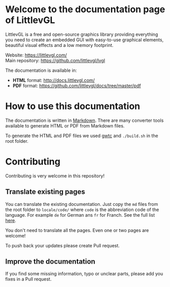 # Welcome to the documentation page of LittlevGL

LittlevGL is a free and open-source graphics library providing everything you need to create an embedded GUI with easy-to-use graphical elements, beautiful visual effects and a low memory footprint.

Website: https://littlevgl.com/   
Main repository: https://github.com/littlevgl/lvgl  

The documentation is available in:
- **HTML** format: http://docs.littlevgl.com/
- **PDF** format: https://github.com/littlevgl/docs/tree/master/pdf

# How to use this documentation

The documentation is written in [Markdown](https://en.wikipedia.org/wiki/Markdown). There are many converter tools available to generate HTML or PDF from Markdown files. 

To generate the HTML and PDF files we used [gwtc](https://github.com/yakivmospan/github-wikito-converter) and `./build.sh` in the root folder.

# Contributing 

Contributing is very welcome in this repository! 

## Translate existing pages
You can translate the existing documentation. Just copy the `md` files from the root folder to `locale/code/` where `code` is the abbreviation code of the language. For example `de` for German ans `fr` for Franch. See the full list [here](https://www.loc.gov/standards/iso639-2/php/code_list.php). 

You don't need to translate all the pages. Even one or two pages are welcome!

To push back your updates please create Pull request.

## Improve the documentation
If you find some missing information, typo or unclear parts, please add you fixes in a Pull request.
